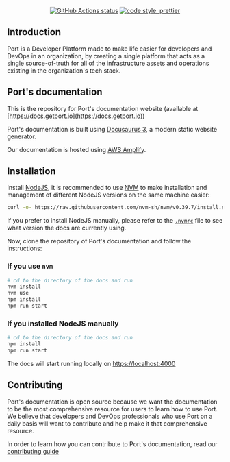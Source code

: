 

<p align="center">
  <a href="https://github.com/port-labs/port-docs/actions/workflows/verify-docs-build.yml"><img src="https://github.com/port-labs/port-docs/actions/workflows/verify-docs-build.yml/badge.svg" alt="GitHub Actions status"></a>
  <a href= "https://github.com/prettier/prettier"><img alt="code style: prettier" src="https://img.shields.io/badge/code_style-prettier-ff69b4.svg"></a>

</p>

## Introduction

Port is a Developer Platform made to make life easier for developers and DevOps in an organization, by creating a single platform that acts as a single source-of-truth for all of the infrastructure assets and operations existing in the organization's tech stack.

## Port's documentation

This is the repository for Port's documentation website (available at [https://docs.getport.io](https://docs.getport.io))

Port's documentation is built using [Docusaurus 3](https://docusaurus.io/), a modern static website generator.

Our documentation is hosted using [AWS Amplify](https://aws.amazon.com/amplify/).

## Installation

Install [NodeJS](https://nodejs.org), it is recommended to use [NVM](https://github.com/nvm-sh/nvm#install--update-script) to make installation and management of different NodeJS versions on the same machine easier:

```bash
curl -o- https://raw.githubusercontent.com/nvm-sh/nvm/v0.39.7/install.sh | bash
```

If you prefer to install NodeJS manually, please refer to the [`.nvmrc`](./.nvmrc) file to see what version the docs are currently using.

Now, clone the repository of Port's documentation and follow the instructions:

### If you use `nvm`

```bash
# cd to the directory of the docs and run
nvm install
nvm use
npm install
npm run start
```

### If you installed NodeJS manually

```bash
# cd to the directory of the docs and run
npm install
npm run start
```

The docs will start running locally on [https://localhost:4000](https://localhost:4000)

## Contributing

Port's documentation is open source because we want the documentation to be the most comprehensive resource for users to learn how to use Port. We believe that developers and DevOps professionals who use Port on a daily basis will want to contribute and help make it that comprehensive resource.

In order to learn how you can contribute to Port's documentation, read our [contributing guide](./CONTRIBUTING.md)

